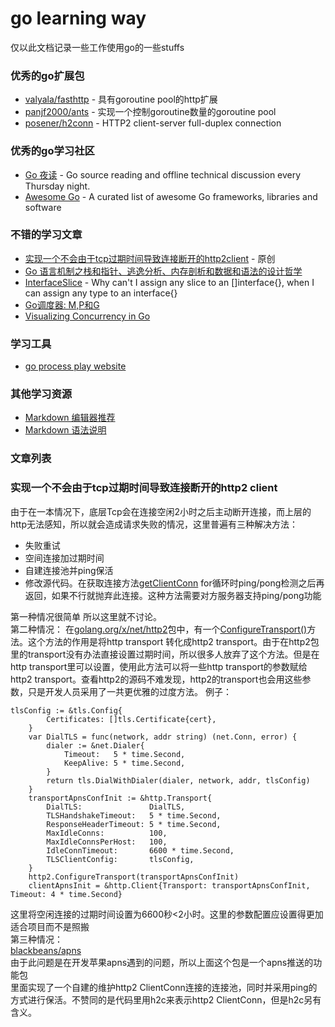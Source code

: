 # go learning way

仅以此文档记录一些工作使用go的一些stuffs





### 优秀的go扩展包  

- [valyala/fasthttp](https://github.com/valyala/fasthttp)  - 具有goroutine pool的http扩展
- [panjf2000/ants](https://github.com/panjf2000/ants/)  - 实现一个控制goroutine数量的goroutine pool  
- [posener/h2conn](https://github.com/posener/h2conn) - HTTP2 client-server full-duplex connection

### 优秀的go学习社区
- [Go 夜读](https://github.com/developer-learning/night-reading-go/)  - Go source reading and offline technical discussion every Thursday night.  
- [Awesome Go](#https://awesome-go.com/) - A curated list of awesome Go frameworks, libraries and software

### 不错的学习文章
- [实现一个不会由于tcp过期时间导致连接断开的http2client](#httpclient) - 原创
- [Go 语言机制之栈和指针、逃逸分析、内存剖析和数据和语法的设计哲学](#https://studygolang.com/articles/12443)
- [InterfaceSlice](#https://github.com/golang/go/wiki/InterfaceSlice) - Why can't I assign any slice to an []interface{}, when I can assign any type to an interface{}
- [Go调度器: M,P和G](#http://developer.51cto.com/art/201705/538917.htm)
- [Visualizing Concurrency in Go](#http://divan.github.io/posts/go_concurrency_visualize/)

### 学习工具
- [go process play website](#https://play.golang.org/)

### 其他学习资源
- [Markdown 编辑器推荐](https://github.com/wizardforcel/markdown-simple-world/blob/master/1.md)  
- [Markdown 语法说明](https://www.appinn.com/markdown/)  


### 文章列表

### <span id="httpclient">实现一个不会由于tcp过期时间导致连接断开的http2 client</span> 
由于在一本情况下，底层Tcp会在连接空闲2小时之后主动断开连接，而上层的http无法感知，所以就会造成请求失败的情况，这里普遍有三种解决方法：

- 失败重试
- 空间连接加过期时间
- 自建连接池并ping保活
- 修改源代码。在获取连接方法[getClientConn](https://github.com/golang/net/blob/master/http2/client_conn_pool.go#L16) for循环时ping/pong检测之后再返回，如果不行就抛弃此连接。这种方法需要对方服务器支持ping/pong功能

第一种情况很简单 所以这里就不讨论。   
第二种情况：
  在[golang.org/x/net/http2](https://godoc.org/golang.org/x/net/http2)包中，有一个[ConfigureTransport()](https://github.com/golang/net/blob/master/http2/transport.go#L125)方法。这个方法的作用是将http transport 转化成http2 transport。由于在http2包里的transport没有办法直接设置过期时间，所以很多人放弃了这个方法。但是在http transport里可以设置，使用此方法可以将一些http transport的参数赋给http2 transport。查看http2的源码不难发现，http2的transport也会用这些参数，只是开发人员采用了一共更优雅的过度方法。
  例子：

	tlsConfig := &tls.Config{
			Certificates: []tls.Certificate{cert},
		}
		var DialTLS = func(network, addr string) (net.Conn, error) {
			dialer := &net.Dialer{
				Timeout:   5 * time.Second,
				KeepAlive: 5 * time.Second,
			}
			return tls.DialWithDialer(dialer, network, addr, tlsConfig)
		}
		transportApnsConfInit := &http.Transport{
			DialTLS:               DialTLS,
			TLSHandshakeTimeout:   5 * time.Second,
			ResponseHeaderTimeout: 5 * time.Second,
			MaxIdleConns:          100,
			MaxIdleConnsPerHost:   100,
			IdleConnTimeout:       6600 * time.Second,
			TLSClientConfig:       tlsConfig,
		}
		http2.ConfigureTransport(transportApnsConfInit)
		clientApnsInit = &http.Client{Transport: transportApnsConfInit, Timeout: 4 * time.Second}
  这里将空闲连接的过期时间设置为6600秒<2小时。这里的参数配置应设置得更加适合项目而不是照搬   
第三种情况：   
 [blackbeans/apns](https://github.com/blackbeans/apns)     
 由于此问题是在开发苹果apns遇到的问题，所以上面这个包是一个apns推送的功能包    
 里面实现了一个自建的维护http2 ClientConn连接的连接池，同时并采用ping的方式进行保活。不赞同的是代码里用h2c来表示http2 ClientConn，但是h2c另有含义。

